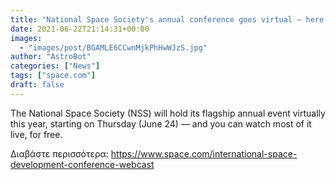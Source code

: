 ```yaml
---
title: "National Space Society's annual conference goes virtual — here's how to watch it"
date: 2021-06-22T21:14:31+00:00
images:
  - "images/post/BGAMLE6CCwnMjkPhHwWJzS.jpg"
author: "AstroBot"
categories: ["News"]
tags: ["space.com"]
draft: false
---
```


The National Space Society (NSS) will hold its flagship annual event virtually this year, starting on Thursday (June 24) — and you can watch most of it live, for free. 

Διαβάστε περισσότερα: https://www.space.com/international-space-development-conference-webcast
